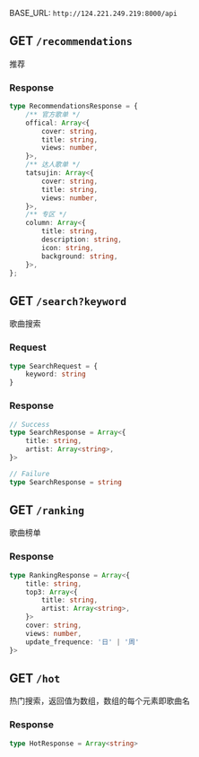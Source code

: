 BASE_URL: `http://124.221.249.219:8000/api`

## GET `/recommendations`

推荐

### Response

```ts
type RecommendationsResponse = {
    /** 官方歌单 */
    offical: Array<{
        cover: string,
        title: string,
        views: number,
    }>,
    /** 达人歌单 */
    tatsujin: Array<{
        cover: string,
        title: string,
        views: number,
    }>,
    /** 专区 */
    column: Array<{
        title: string,
        description: string,
        icon: string,
        background: string,
    }>,
};
```

## GET `/search?keyword`

歌曲搜索

### Request

```ts
type SearchRequest = {
    keyword: string
}
```

### Response


```ts
// Success
type SearchResponse = Array<{
    title: string,
    artist: Array<string>,
}>

// Failure
type SearchResponse = string
```

## GET `/ranking`

歌曲榜单

### Response

```ts
type RankingResponse = Array<{
    title: string,
    top3: Array<{
        title: string,
        artist: Array<string>,
    }>
    cover: string,
    views: number,
    update_frequence: '日' | '周'
}>
```

## GET `/hot`

热门搜索，返回值为数组，数组的每个元素即歌曲名

### Response

```ts
type HotResponse = Array<string>
```